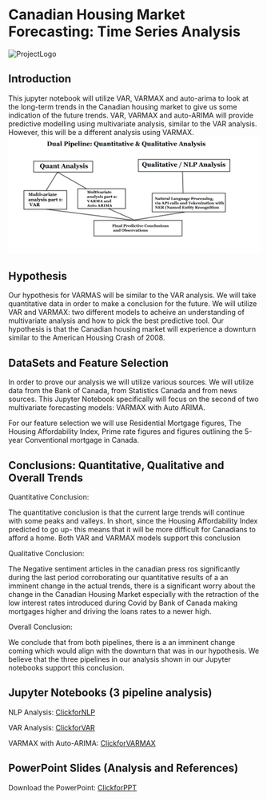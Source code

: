 # Canadian Housing Market Forecasting: Time Series Analysis

![ProjectLogo](/Resources/2.png)
## Introduction
This jupyter notebook will utilize VAR, VARMAX and auto-arima to look at the long-term trends in the Canadian housing market to give us some indication of the future trends. VAR, VARMAX and auto-ARIMA will provide predictive modelling using multivariate analysis, similar to the VAR analysis. However, this will be a different analysis using VARMAX.
![PipeLine](/Resources/Images/AnalyticalPipeline3.png)
 
## Hypothesis
Our hypothesis for VARMAS will be similar to the VAR analysis. We will take quantitative data in order to make a conclusion for the future. We will utilize VAR and VARMAX: two different models to acheive an understanding of multivariate analysis and how to pick the best predictive tool. Our hypothesis is that the Canadian housing market will experience a downturn similar to the American Housing Crash of 2008.

## DataSets and Feature Selection
In order to prove our analysis we will utilize various sources. We will utilize data from the Bank of Canada, from Statistics Canada and from news sources. This Jupyter Notebook specifically will focus on the second of two multivariate forecasting models: VARMAX with Auto ARIMA.

For our feature selection we will use Residential Mortgage figures, The Housing Affordability Index, Prime rate figures and figures outlining the 5-year Conventional mortgage in Canada.

## Conclusions: Quantitative, Qualitative and Overall Trends

Quantitative Conclusion:  

The quantitative conclusion is that the current large trends will continue with some peaks and valleys. In short, since the Housing Affordability Index predicted to go up- this means that it will be more difficult for Canadians to afford a home. Both VAR and VARMAX models support this conclusion

Qualitative Conclusion:

The Negative sentiment articles in the canadian press ros significantly during the last period corroborating our quantitative results of a an imminent change in the actual trends, there is a significant worry about the change in the Canadian Housing Market especially with the retraction of the low interest rates introduced during Covid by Bank of Canada making mortgages higher and driving the loans rates to a newer high.

Overall Conclusion: 

We conclude that from both pipelines, there is a an imminent change coming which would align with the downturn that was in our hypothesis. We believe that the three pipelines in our analysis shown in our Jupyter notebooks support this conclusion. 

## Jupyter Notebooks (3 pipeline analysis) 

NLP Analysis: [ClickforNLP](https://github.com/benjaminweymouth/-fintech-project2-machine-learning/blob/main/Python%20Code/NLP%20Qualitative%20Analysis.ipynb) 

VAR Analysis: [ClickforVAR](https://github.com/benjaminweymouth/-fintech-project2-machine-learning/blob/main/Python%20Code/NLP%20Qualitative%20Analysis.ipynb) 

VARMAX with Auto-ARIMA: [ClickforVARMAX](https://github.com/benjaminweymouth/-fintech-project2-machine-learning/blob/main/Python%20Code/Vector%20Autoregression_Multivariate%20Time%20Series.ipynb) 

## PowerPoint Slides (Analysis and References) 

Download the PowerPoint: [ClickforPPT](https://github.com/benjaminweymouth/-fintech-project2-machine-learning/blob/main/Resources/Project%202_Group%202_Canadian%20Housing%20Markets%20.pptx?raw=true) 




